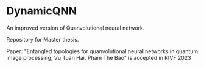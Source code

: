 # DynamicQNN

An improved version of Quanvolutional neural network.

Repository for Master thesis.

Paper: "Entangled topologies for quanvolutional neural networks in
quantum image processing, Vu Tuan Hai, Pham The Bao" is accepted in RIVF 2023
